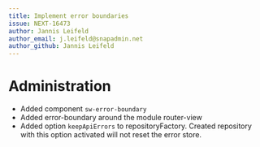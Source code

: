 ```yaml
---
title: Implement error boundaries
issue: NEXT-16473
author: Jannis Leifeld
author_email: j.leifeld@snapadmin.net 
author_github: Jannis Leifeld
---
```

# Administration
* Added component `sw-error-boundary`
* Added error-boundary around the module router-view
* Added option `keepApiErrors` to repositoryFactory. Created repository with this option activated will not reset the error store.
